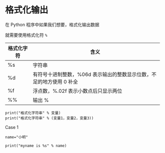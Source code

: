 # 格式化输出

在 Python 程序中如果我们想要，格式化输出数据

就需要使用格式化符 `%`

| 格式化字符| 含义|
|------|---|
|%s|字符串|
|%d|有符号十进制整数，%06d 表示输出的整数显示位数，不足的地方使用 0 补全|
|%f|浮点数，%.02f 表示小数点后只显示两位|
|%%|输出 %|

```
print("格式化字符串" % 变量)
print("格式化字符串" % (变量1，变量2，变量3))
```

Case 1
```
name="小明"

print("myname is %s" % name)
```